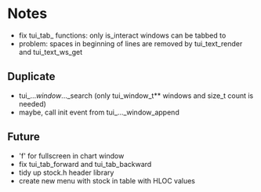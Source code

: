 # Notes
- fix tui_tab_ functions: only is_interact windows can be tabbed to
- problem: spaces in beginning of lines are removed by tui_text_render and tui_text_ws_get

## Duplicate
- tui_..._window_..._search (only tui_window_t** windows and size_t count is needed)
- maybe, call init event from tui_..._window_append

## Future
- 'f' for fullscreen in chart window
- fix tui_tab_forward and tui_tab_backward
- tidy up stock.h header library
- create new menu with stock in table with HLOC values
